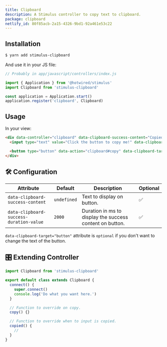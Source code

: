 ```yaml
---
title: Clipboard
description: A Stimulus controller to copy text to clipboard.
package: clipboard
netlify_id: 80f85acb-2a15-4326-9bd1-92a461e53c22
---
```


## Installation

```bash
$ yarn add stimulus-clipboard
```

And use it in your JS file:

```js
// Probably in app/javascript/controllers/index.js

import { Application } from '@hotwired/stimulus'
import Clipboard from 'stimulus-clipboard'

const application = Application.start()
application.register('clipboard', Clipboard)
```

<DocsDemoLink package-name="clipboard"></DocsDemoLink>

## Usage

In your view:

```html
<div data-controller="clipboard" data-clipboard-success-content="Copied!">
  <input type="text" value="Click the button to copy me!" data-clipboard-target="source" />

  <button type="button" data-action="clipboard#copy" data-clipboard-target="button">Copy to clipboard</button>
</div>
```

## 🛠 Configuration

| Attribute                               | Default     | Description                                              | Optional |
| --------------------------------------- | ----------- | -------------------------------------------------------- | -------- |
| `data-clipboard-success-content`        | `undefined` | Text to display on button.                               | ✅       |
| `data-clipboard-success-duration-value` | `2000`      | Duration in ms to display the success content on button. | ✅       |

`data-clipboard-target="button"` attribute is `optional` if you don't want to change the text of the button.

## 🎛 Extending Controller

<DocsExtendingController>

```js
import Clipboard from 'stimulus-clipboard'

export default class extends Clipboard {
  connect() {
    super.connect()
    console.log('Do what you want here.')
  }

  // Function to override on copy.
  copy() {}

  // Function to override when to input is copied.
  copied() {
    //
  }
}
```

</DocsExtendingController>
